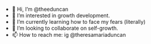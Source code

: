 - 👋 Hi, I’m @theeduncan
- 👀 I’m interested in growth development.
- 🌱 I’m currently learning how to face my fears (literally)
- 💞️ I’m looking to collaborate on self-growth.
- 📫 How to reach me: ig @theresamariaduncan

<!---
theeduncan/theeduncan is a ✨ special ✨ repository because its `README.md` (this file) appears on your GitHub profile.
You can click the Preview link to take a look at your changes.
--->
